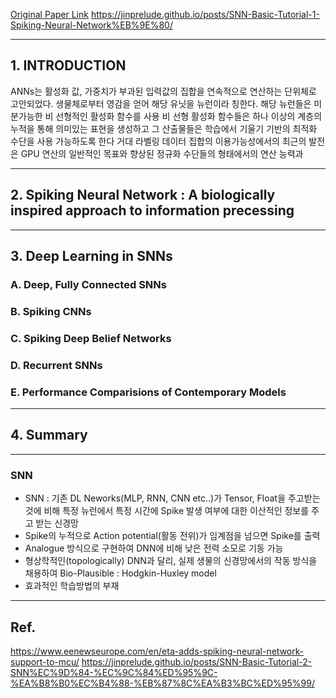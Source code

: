 [Original Paper Link](https://arxiv.org/abs/1804.08150)
https://jinprelude.github.io/posts/SNN-Basic-Tutorial-1-Spiking-Neural-Network%EB%9E%80/

---

## 1. INTRODUCTION

ANNs는 활성화 값, 가중치가 부과된 입력값의 집합을 연속적으로 연산하는 단위체로 고안되었다.
생물체로부터 영감을 얻어 해당 유닛을 뉴런이라 칭한다.
해당 뉴런들은 미분가능한 비 선형적인 활성화 함수를 사용
비 선형 활성화 함수들은 하나 이상의 계층의 누적을 통해 의미있는 표현을 생성하고 그 산출물들은 학습에서 기울기 기반의 최적화 수단을 사용 가능하도록 한다
거대 라벨링 데이터 집합의 이용가능성에서의 최근의 발전은 GPU 연산의 일반적인 목표와 향상된 정규화 수단들의 형태에서의 연산 능력과 

---

## 2. Spiking Neural Network : A biologically inspired approach to information precessing

---

## 3. Deep Learning in SNNs

### A. Deep, Fully Connected SNNs

### B. Spiking CNNs

### C. Spiking Deep Belief Networks

### D. Recurrent SNNs

### E. Performance Comparisions of Contemporary Models
---

## 4. Summary

---
### SNN

- SNN : 기존 DL Neworks(MLP, RNN, CNN etc..)가 Tensor, Float을 주고받는 것에 비해 특정 뉴런에서 특정 시간에 Spike 발생 여부에 대한 이산적인 정보를 주고 받는 신경망
- Spike의 누적으로 Action potential(활동 전위)가 임계점을 넘으면 Spike를 출력
- Analogue 방식으로 구현하여 DNN에 비해 낮은 전력 소모로 기동 가능
- 형상학적인(topologically) DNN과 달리, 실제 생물의 신경망에서의 작동 방식을 채용하여 Bio-Plausible : Hodgkin-Huxley model
- 효과적인 학습방법의 부재
---
## Ref.
https://www.eenewseurope.com/en/eta-adds-spiking-neural-network-support-to-mcu/
https://jinprelude.github.io/posts/SNN-Basic-Tutorial-2-SNN%EC%9D%84-%EC%9C%84%ED%95%9C-%EA%B8%B0%EC%B4%88-%EB%87%8C%EA%B3%BC%ED%95%99/